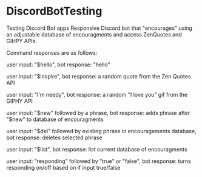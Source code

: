 # DiscordBotTesting
Testing Discord Bot apps
Responsive Discord bot that "encourages" using an adjustable database of encouragments and access ZenQuotes and GIHPY APIs. 

Command responses are as follows:

user input: "$hello", bot response: "hello"

user input: "$inspire", bot response: a random quote from the Zen Quotes API

user input: "I'm needy", bot response: a random "I love you" gif from the GIPHY API

user input: "$new" followed by a phrase, bot response: adds phrase after "$new" to database of encouragments

user input: "$del" followed by existing phrase in encouragements database, bot response: deletes selected phrase

user input: "$list", bot response: list current database of encouragments 

user input: "responding" followed by "true" or "false", bot response: turns responding on/off based on if input true/false
